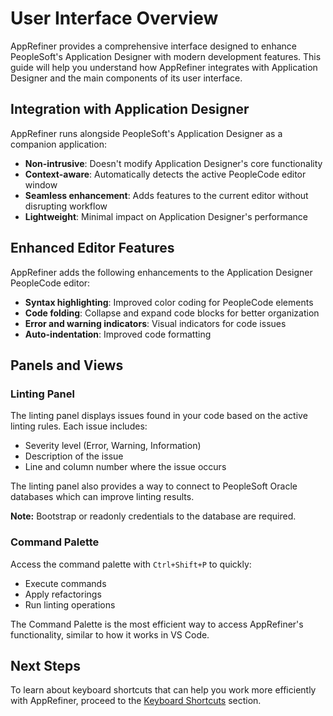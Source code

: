 # User Interface Overview

AppRefiner provides a comprehensive interface designed to enhance PeopleSoft's Application Designer with modern development features. This guide will help you understand how AppRefiner integrates with Application Designer and the main components of its user interface.

## Integration with Application Designer

AppRefiner runs alongside PeopleSoft's Application Designer as a companion application:

- **Non-intrusive**: Doesn't modify Application Designer's core functionality
- **Context-aware**: Automatically detects the active PeopleCode editor window
- **Seamless enhancement**: Adds features to the current editor without disrupting workflow
- **Lightweight**: Minimal impact on Application Designer's performance

## Enhanced Editor Features

AppRefiner adds the following enhancements to the Application Designer PeopleCode editor:

- **Syntax highlighting**: Improved color coding for PeopleCode elements
- **Code folding**: Collapse and expand code blocks for better organization
- **Error and warning indicators**: Visual indicators for code issues
- **Auto-indentation**: Improved code formatting

## Panels and Views

### Linting Panel

The linting panel displays issues found in your code based on the active linting rules. Each issue includes:

- Severity level (Error, Warning, Information)
- Description of the issue
- Line and column number where the issue occurs

The linting panel also provides a way to connect to PeopleSoft Oracle databases which can improve linting results. 

**Note:** Bootstrap or readonly credentials to the database are required.


### Command Palette

Access the command palette with `Ctrl+Shift+P` to quickly:

- Execute commands
- Apply refactorings
- Run linting operations

The Command Palette is the most efficient way to access AppRefiner's functionality, similar to how it works in VS Code.

## Next Steps

To learn about keyboard shortcuts that can help you work more efficiently with AppRefiner, proceed to the [Keyboard Shortcuts](keyboard-shortcuts.md) section.
